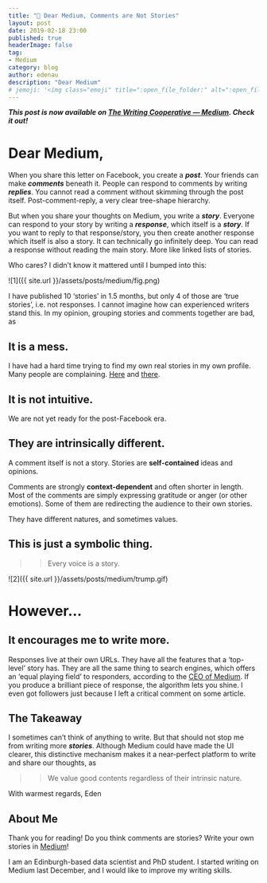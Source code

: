 ```yaml
---
title: "️💬 Dear Medium, Comments are Not Stories"
layout: post
date: 2019-02-18 23:00
published: true
headerImage: false
tag:
- Medium
category: blog
author: edenau
description: "Dear Medium"
# jemoji: '<img class="emoji" title=":open_file_folder:" alt=":open_file_folder:" src="https://assets.github.com/images/icons/emoji/unicode/1f5c2.png" height="20" width="20" align="absmiddle">'
---
```


***This post is now available on <a href="https://writingcooperative.com/dear-medium-comments-are-not-stories-6ce5e3f328a6" target="_blank">The Writing Cooperative — Medium</a>. Check it out!***

# Dear Medium,

When you share this letter on Facebook, you create a ***post***. Your friends can make ***comments*** beneath it. People can respond to comments by writing ***replies***. You cannot read a comment without skimming through the post itself. Post-comment-reply, a very clear tree-shape hierarchy.

But when you share your thoughts on Medium, you write a ***story***. Everyone can respond to your story by writing a ***response***, which itself is a ***story***. If you want to reply to that response/story, you then create another response which itself is also a story. It can technically go infinitely deep. You can read a response without reading the main story. More like linked lists of stories.

Who cares? I didn’t know it mattered until I bumped into this:

![1]({{ site.url }}/assets/posts/medium/fig.png)

I have published 10 ‘stories’ in 1.5 months, but only 4 of those are ‘true stories’, i.e. not responses. I cannot imagine how can experienced writers stand this. In my opinion, grouping stories and comments together are bad, as

## It is a mess.
I have had a hard time trying to find my own real stories in my own profile. Many people are complaining. <a href="https://medium.com/@gubatron/dear-medium-comments-are-not-stories-dacdef44b255" target="_blank">Here</a> and <a href="https://medium.com/@ourielohayon/medium-please-fix-your-product-b063f800cb9d" target="_blank">there</a>.

## It is not intuitive.
We are not yet ready for the post-Facebook era.

## They are intrinsically different.
A comment itself is not a story. Stories are **self-contained** ideas and opinions.

Comments are strongly **context-dependent** and often shorter in length. Most of the comments are simply expressing gratitude or anger (or other emotions). Some of them are redirecting the audience to their own stories.

They have different natures, and sometimes values.

## This is just a symbolic thing.
>> Every voice is a story.

![2]({{ site.url }}/assets/posts/medium/trump.gif)

<div class="breaker"></div> <a id="breaker"></a>

# However...

## It encourages me to write more.

Responses live at their own URLs. They have all the features that a ‘top-level’ story has. They are all the same thing to search engines, which offers an ‘equal playing field’ to responders, according to the <a href="https://medium.com/@ev/there-are-few-ways-medium-responses-are-different-than-comment-systems-as-we-ve-know-them-on-the-9d2a9cb24a09" target="_blank">CEO of Medium</a>. If you produce a brilliant piece of response, the algorithm lets you shine. I even got followers just because I left a critical comment on some article.

## The Takeaway

I sometimes can’t think of anything to write. But that should not stop me from writing more ***stories***. Although Medium could have made the UI clearer, this distinctive mechanism makes it a near-perfect platform to write and share our thoughts, as

>> We value good contents regardless of their intrinsic nature.

With warmest regards,
Eden

## About Me

Thank you for reading! Do you think comments are stories? Write your own stories in <a href="https://writingcooperative.com/dear-medium-comments-are-not-stories-6ce5e3f328a6" target="_blank">Medium</a>!

I am an Edinburgh-based data scientist and PhD student. I started writing on Medium last December, and I would like to improve my writing skills.

